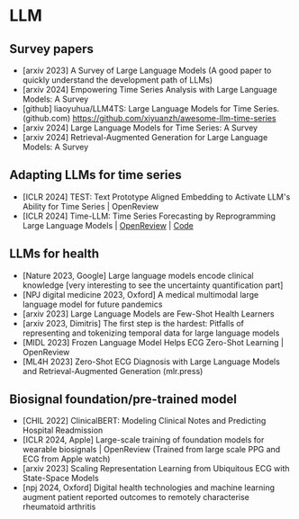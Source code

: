  # LLM

## Survey papers
- [arxiv 2023] A Survey of Large Language Models  (A good paper to quickly understand the development path of LLMs)
- [arxiv 2024] Empowering Time Series Analysis with Large Language Models: A Survey
- [github] liaoyuhua/LLM4TS: Large Language Models for Time Series. (github.com) 
https://github.com/xiyuanzh/awesome-llm-time-series
- [arxiv 2024] Large Language Models for Time Series: A Survey
- [arxiv 2024] Retrieval-Augmented Generation for Large Language Models: A Survey

## Adapting LLMs for time series
- [ICLR 2024] TEST: Text Prototype Aligned Embedding to Activate LLM's Ability for Time Series | OpenReview
- [ICLR 2024] Time-LLM: Time Series Forecasting by Reprogramming Large Language Models | [OpenReview](https://openreview.net/forum?id=Unb5CVPtae) | [Code](https://github.com/KimMeen/Time-LLM)

## LLMs for health
- [Nature 2023, Google] Large language models encode clinical knowledge [very interesting to see the uncertainty quantification part]
- [NPJ digital medicine 2023, Oxford] A medical multimodal large language model for future pandemics
- [arxiv 2023] Large Language Models are Few-Shot Health Learners
- [arxiv 2023, Dimitris] The first step is the hardest: Pitfalls of representing and tokenizing temporal data for large language models
- [MIDL 2023] Frozen Language Model Helps ECG Zero-Shot Learning | OpenReview
- [ML4H 2023]  Zero-Shot ECG Diagnosis with Large Language Models and Retrieval-Augmented Generation (mlr.press)

## Biosignal foundation/pre-trained model
- [CHIL 2022] ClinicalBERT: Modeling Clinical Notes and Predicting Hospital Readmission
- [ICLR 2024, Apple] Large-scale training of foundation models for wearable biosignals | OpenReview (Trained from large scale PPG and ECG from Apple watch)
- [arxiv 2023] Scaling Representation Learning from Ubiquitous ECG with State-Space Models
- [npj 2024, Oxford] Digital health technologies and machine learning augment patient reported outcomes to remotely characterise rheumatoid arthritis
